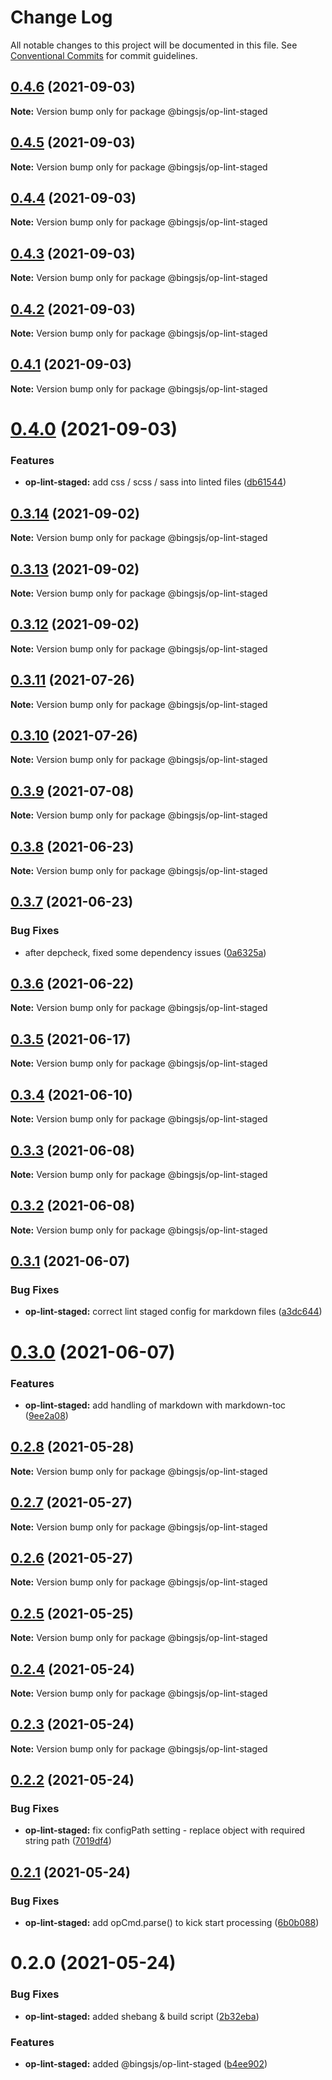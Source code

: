 # Change Log

All notable changes to this project will be documented in this file.
See [Conventional Commits](https://conventionalcommits.org) for commit guidelines.

## [0.4.6](https://github.com/bingtimren/op-tools/compare/@bingsjs/op-lint-staged@0.4.5...@bingsjs/op-lint-staged@0.4.6) (2021-09-03)

**Note:** Version bump only for package @bingsjs/op-lint-staged





## [0.4.5](https://github.com/bingtimren/op-tools/compare/@bingsjs/op-lint-staged@0.4.4...@bingsjs/op-lint-staged@0.4.5) (2021-09-03)

**Note:** Version bump only for package @bingsjs/op-lint-staged





## [0.4.4](https://github.com/bingtimren/op-tools/compare/@bingsjs/op-lint-staged@0.4.3...@bingsjs/op-lint-staged@0.4.4) (2021-09-03)

**Note:** Version bump only for package @bingsjs/op-lint-staged





## [0.4.3](https://github.com/bingtimren/op-tools/compare/@bingsjs/op-lint-staged@0.4.2...@bingsjs/op-lint-staged@0.4.3) (2021-09-03)

**Note:** Version bump only for package @bingsjs/op-lint-staged





## [0.4.2](https://github.com/bingtimren/op-tools/compare/@bingsjs/op-lint-staged@0.4.1...@bingsjs/op-lint-staged@0.4.2) (2021-09-03)

**Note:** Version bump only for package @bingsjs/op-lint-staged





## [0.4.1](https://github.com/bingtimren/op-tools/compare/@bingsjs/op-lint-staged@0.4.0...@bingsjs/op-lint-staged@0.4.1) (2021-09-03)

**Note:** Version bump only for package @bingsjs/op-lint-staged





# [0.4.0](https://github.com/bingtimren/op-tools/compare/@bingsjs/op-lint-staged@0.3.14...@bingsjs/op-lint-staged@0.4.0) (2021-09-03)


### Features

* **op-lint-staged:** add css / scss / sass into linted files ([db61544](https://github.com/bingtimren/op-tools/commit/db61544282925c23db9a546e1826ac5da4616491))





## [0.3.14](https://github.com/bingtimren/op-tools/compare/@bingsjs/op-lint-staged@0.3.13...@bingsjs/op-lint-staged@0.3.14) (2021-09-02)

**Note:** Version bump only for package @bingsjs/op-lint-staged





## [0.3.13](https://github.com/bingtimren/op-tools/compare/@bingsjs/op-lint-staged@0.3.12...@bingsjs/op-lint-staged@0.3.13) (2021-09-02)

**Note:** Version bump only for package @bingsjs/op-lint-staged





## [0.3.12](https://github.com/bingtimren/op-tools/compare/@bingsjs/op-lint-staged@0.3.11...@bingsjs/op-lint-staged@0.3.12) (2021-09-02)

**Note:** Version bump only for package @bingsjs/op-lint-staged





## [0.3.11](https://github.com/bingtimren/op-tools/compare/@bingsjs/op-lint-staged@0.3.10...@bingsjs/op-lint-staged@0.3.11) (2021-07-26)

**Note:** Version bump only for package @bingsjs/op-lint-staged





## [0.3.10](https://github.com/bingtimren/op-tools/compare/@bingsjs/op-lint-staged@0.3.9...@bingsjs/op-lint-staged@0.3.10) (2021-07-26)

**Note:** Version bump only for package @bingsjs/op-lint-staged





## [0.3.9](https://github.com/bingtimren/op-tools/compare/@bingsjs/op-lint-staged@0.3.8...@bingsjs/op-lint-staged@0.3.9) (2021-07-08)

**Note:** Version bump only for package @bingsjs/op-lint-staged





## [0.3.8](https://github.com/bingtimren/op-tools/compare/@bingsjs/op-lint-staged@0.3.7...@bingsjs/op-lint-staged@0.3.8) (2021-06-23)

**Note:** Version bump only for package @bingsjs/op-lint-staged





## [0.3.7](https://github.com/bingtimren/op-tools/compare/@bingsjs/op-lint-staged@0.3.6...@bingsjs/op-lint-staged@0.3.7) (2021-06-23)


### Bug Fixes

* after depcheck, fixed some dependency issues ([0a6325a](https://github.com/bingtimren/op-tools/commit/0a6325aa844ddd02159dbf540313219a84088848))





## [0.3.6](https://github.com/bingtimren/op-tools/compare/@bingsjs/op-lint-staged@0.3.5...@bingsjs/op-lint-staged@0.3.6) (2021-06-22)

**Note:** Version bump only for package @bingsjs/op-lint-staged





## [0.3.5](https://github.com/bingtimren/op-tools/compare/@bingsjs/op-lint-staged@0.3.4...@bingsjs/op-lint-staged@0.3.5) (2021-06-17)

**Note:** Version bump only for package @bingsjs/op-lint-staged





## [0.3.4](https://github.com/bingtimren/op-tools/compare/@bingsjs/op-lint-staged@0.3.3...@bingsjs/op-lint-staged@0.3.4) (2021-06-10)

**Note:** Version bump only for package @bingsjs/op-lint-staged





## [0.3.3](https://github.com/bingtimren/op-tools/compare/@bingsjs/op-lint-staged@0.3.2...@bingsjs/op-lint-staged@0.3.3) (2021-06-08)

**Note:** Version bump only for package @bingsjs/op-lint-staged





## [0.3.2](https://github.com/bingtimren/op-tools/compare/@bingsjs/op-lint-staged@0.3.1...@bingsjs/op-lint-staged@0.3.2) (2021-06-08)

**Note:** Version bump only for package @bingsjs/op-lint-staged





## [0.3.1](https://github.com/bingtimren/op-tools/compare/@bingsjs/op-lint-staged@0.3.0...@bingsjs/op-lint-staged@0.3.1) (2021-06-07)


### Bug Fixes

* **op-lint-staged:** correct lint staged config for markdown files ([a3dc644](https://github.com/bingtimren/op-tools/commit/a3dc644f5fa3cee4bbd9c5801a4cb40eddbc1f6e))





# [0.3.0](https://github.com/bingtimren/op-tools/compare/@bingsjs/op-lint-staged@0.2.8...@bingsjs/op-lint-staged@0.3.0) (2021-06-07)


### Features

* **op-lint-staged:** add handling of markdown with markdown-toc ([9ee2a08](https://github.com/bingtimren/op-tools/commit/9ee2a089d298681db9fe043dffe4e4e0a05bc298))





## [0.2.8](https://github.com/bingtimren/op-tools/compare/@bingsjs/op-lint-staged@0.2.7...@bingsjs/op-lint-staged@0.2.8) (2021-05-28)

**Note:** Version bump only for package @bingsjs/op-lint-staged





## [0.2.7](https://github.com/bingtimren/op-tools/compare/@bingsjs/op-lint-staged@0.2.6...@bingsjs/op-lint-staged@0.2.7) (2021-05-27)

**Note:** Version bump only for package @bingsjs/op-lint-staged





## [0.2.6](https://github.com/bingtimren/op-tools/compare/@bingsjs/op-lint-staged@0.2.5...@bingsjs/op-lint-staged@0.2.6) (2021-05-27)

**Note:** Version bump only for package @bingsjs/op-lint-staged





## [0.2.5](https://github.com/bingtimren/op-tools/compare/@bingsjs/op-lint-staged@0.2.4...@bingsjs/op-lint-staged@0.2.5) (2021-05-25)

**Note:** Version bump only for package @bingsjs/op-lint-staged





## [0.2.4](https://github.com/bingtimren/op-tools/compare/@bingsjs/op-lint-staged@0.2.2...@bingsjs/op-lint-staged@0.2.4) (2021-05-24)

**Note:** Version bump only for package @bingsjs/op-lint-staged





## [0.2.3](https://github.com/bingtimren/op-tools/compare/@bingsjs/op-lint-staged@0.2.2...@bingsjs/op-lint-staged@0.2.3) (2021-05-24)

**Note:** Version bump only for package @bingsjs/op-lint-staged





## [0.2.2](https://github.com/bingtimren/op-tools/compare/@bingsjs/op-lint-staged@0.2.1...@bingsjs/op-lint-staged@0.2.2) (2021-05-24)


### Bug Fixes

* **op-lint-staged:** fix configPath setting - replace object with required string path ([7019df4](https://github.com/bingtimren/op-tools/commit/7019df49471e244f49ab8ec0f94bb523c71aab98))





## [0.2.1](https://github.com/bingtimren/op-tools/compare/@bingsjs/op-lint-staged@0.2.0...@bingsjs/op-lint-staged@0.2.1) (2021-05-24)


### Bug Fixes

* **op-lint-staged:** add opCmd.parse() to kick start processing ([6b0b088](https://github.com/bingtimren/op-tools/commit/6b0b08803056c4aa3244cdfa190fd756cec344db))





# 0.2.0 (2021-05-24)


### Bug Fixes

* **op-lint-staged:** added shebang & build script ([2b32eba](https://github.com/bingtimren/op-tools/commit/2b32eba4156ea86c7b1dc1dd578383a28bae09d9))


### Features

* **op-lint-staged:** added @bingsjs/op-lint-staged ([b4ee902](https://github.com/bingtimren/op-tools/commit/b4ee9027b687a2e1db35fd20d61b2b6f15be8db5))
